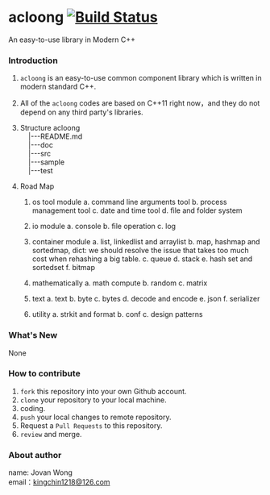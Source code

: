 # acloong  [![Build Status](https://travis-ci.org/ACLoong/acloong.svg?branch=master)](https://travis-ci.org/ACLoong/acloong)  
An easy-to-use library in Modern C++

### Introduction

1. `acloong` is an easy-to-use common component library which is written in modern standard C++.

2. All of the `acloong` codes are based on C++11 right now，and they do not depend on any third party's libraries.

3. Structure
    acloong   
        |---README.md  
        |---doc  
        |---src        
        |---sample     
        |---test    

4. Road Map
    1. os tool module
        a. command line arguments tool
        b. process management tool
        c. date and time tool
        d. file and folder system
   
    2. io module
        a. console
        b. file operation
        c. log

    3. container module
        a. list, linkedlist and arraylist
        b. map, hashmap and sortedmap, dict: we should resolve the issue that takes too much cost when rehashing a big table.
        c. queue
        d. stack
        e. hash set and sortedset
        f. bitmap

    4. mathematically
        a. math compute
        b. random
        c. matrix

    5. text
        a. text
        b. byte
        c. bytes
        d. decode and encode
        e. json
        f. serializer

     6. utility
        a. strkit and format
        b. conf
        c. design patterns


### What's New
None

###  How to contribute

1. `fork` this repository into your own Github account.
2. `clone` your repository to your local machine.
3. coding.
4. `push` your local changes to remote repository.
5. Request a `Pull Requests` to this repository.
6. `review` and merge.


###  About author
name: Jovan Wong   
email：kingchin1218@126.com
